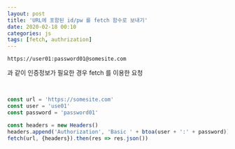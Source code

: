 ```yaml
---
layout: post
title: 'URL에 포함된 id/pw 를 fetch 함수로 보내기'
date: 2020-02-18 00:10
categories: js
tags: [fetch, authrization]
---
```


```
https://user01:password01@somesite.com
```

과 같이 인증정보가 필요한 경우 fetch 를 이용한 요청

<br>

```javascript
const url = 'https://somesite.com'
const user = 'use01'
const password = 'password01'

const headers = new Headers()
headers.append('Authorization', 'Basic ' + btoa(user + ':' + password))
fetch(url, {headers}).then(res => res.json())
```
